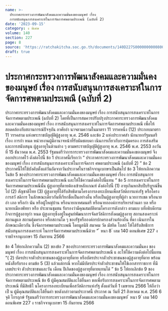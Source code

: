 ```yaml
---
name: >-
  ประกาศกระทรวงการพัฒนาสังคมและความมั่นคงของมนุษย์ เรื่อง
  การสนับสนุนการสงเคราะห์ในการจัดการศพตามประเพณี (ฉบับที่ 2)
date: '2023-09-15'
category: ง พิเศษ
volume: 140
section: 227
page: 8
source: 'https://ratchakitcha.soc.go.th/documents/140D227S0000000000800.pdf'
draft: true
---
```


# ประกาศกระทรวงการพัฒนาสังคมและความมั่นคงของมนุษย์ เรื่อง การสนับสนุนการสงเคราะห์ในการจัดการศพตามประเพณี (ฉบับที่ 2)

ประกาศกระทรวงการพัฒนาสังคมและความมั่นคงของมนุษย์ เรื่อง การสนับสนุนการสงเคราะห์ในการจัดการศพตามประเพณี (ฉบับที่ 2) โดยที่เป็นการสมควรปรับปรุงประกาศกระทรวงการพัฒนาสังคมและความมั่นคงของมนุษย์ เรื่อง การสนับสนุนการสงเคราะห์ในการจัดการศพตามประเพณี เพื่อให้สอดคล้องกับสถานการณ์ปัจจุบัน อาศัยอำ นาจตามความในมาตรา 11 วรรคหนึ่ง (12) ประกอบมาตรา 11 วรรคสาม แห่งพระราชบัญญัติผู้สูงอายุ พ.ศ. 2546 และข้อ 2 แห่งประกาศสำ นักนายกรัฐมนตรี เรื่อง การกำ หนด หน่วยงานผู้มีอานาจหน้าที่รับผิดชอบดา เนินการเกี่ยวกับการคุ้มครอง การส่งเสริม และการสนับสนุน ผู้สูงอายุในด้านต่าง ๆ ตามพระราชบัญญัติผู้สูงอายุ พ.ศ. 2546 พ.ศ. 2553 ลงวันที่ 15 ธันวาคม พ.ศ. 2553 รัฐมนตรีว่าการกระทรวงการพัฒนาสังคมและความมั่นคงของมนุษย์ จึงออกประกาศไว้ ดังต่อไปนี้ ข้อ 1 ประกาศนี้เรียกว่า “ ประกาศกระทรวงการพัฒนาสังคมและความมั่นคงของมนุษย์ เรื่อง การสนับสนุนการสงเคราะห์ในการจัดการ ศพตามประเพณี (ฉบับที่ 2) ” ข้อ 2 ประกาศนี้ให้ใช้บังคับตั้งแต่วันถัดจากวันประกาศในราชกิจจานุเบกษาเป็นต้นไป ข้อ 3 ให้ยกเลิกความในข้อ 5 ของประกาศกระทรวงการพัฒนาสังคมและความมั่นคงของมนุษย์ เรื่อง การสนับสนุนการสงเคราะห์ในการจัดการศพตามประเพณี และให้ใช้ความดังต่อไปนี้แทน “ ข้อ 5 การสงเคราะห์ในการจัดการศพตามประเพณีนั้น ผู้สูงอายุที่ตายต้องเข้าหลักเกณฑ์ ดังต่อไปนี้ (1) อายุเกินหกสิบปีบริบูรณ์ขึ้นไป (2) สัญชาติไทย (3) ผู้สูงอายุที่ได้รับสิทธิตามโครงการลงทะเบียนเพื่อสวัสดิการแห่งรัฐ หรือโครงการสวั สดิการ ในลักษณะเดียวกันที่เรียกชื่อเป็นอย่างอื่น หรือเป็นผู้สูงอายุที่ผู้อำ นวยการเขต หรือนายอำ เภอ หรือกำ นัน หรือผู้ใหญ่บ้าน หรือนายกเทศมนตรี หรือนายกองค์การบริหารส่วนตา บล หรือนายกเมืองพัทยา หรือ ประธานชุมชน รับรองว่ามีคุณสมบัติตามโครงการดังกล่าว ตามแบ บที่อธิบดีกรมกิจการผู้สูงอายุกำ หนด ผู้สูงอายุซึ่งอยู่ในศูนย์พัฒนาการจัดสวัสดิการสังคมผู้สูงอายุ สถานสงเคราะห์ สถานดูแล สถานคุ้มครอง หรือสถานใด ๆ ของรัฐหรือองค์กรปกครองส่วนท้องถิ่น ที่ดา เนินการในลักษณะเดียวกัน ซึ่งจัดการศพตามประเพณี โดยมูลนิธิ สมาคม วัด มัสยิด โบสถ์ ให้ได้รับสิทธิการสนับสนุนการสงเคราะห์ ในการจัดการศพตามประเพณีด้วย ” ้ หนา 8 ่ เลม 140 ตอนพิเศษ 227 ง ราชกิจจานุเบกษา 15 กันยายน 2566

ข้อ 4 ให้ยกเลิกความใน (2) ของข้อ 7 ของประกาศกระทรวงการพัฒนาสังคมและความมั่นคง ของมนุษย์ เรื่อง การสนับสนุนการสงเคราะห์ในการจัดการศพตามประเพณี แ ละให้ใช้ความดังต่อไปนี้แทน “( 2) บัตรประจาตัวประชาชนของผู้สูงอายุที่ตาย หรือบัตรประจาตัวประชาชนของผู้สูงอายุที่ตาย พร้อมหนังสือรับรอง ตามข้อ 5 (3) แล้วแต่กรณี หากไม่มีบัตรประจำตัวประชาชนให้ใช้เอกสารราชการ ที่มี เลขประจำ ตัวประชาชนและวัน เดือน ปีเกิดของผู้สูงอายุที่ตายแทนได้ ” ข้อ 5 ให้ยกเลิกข้อ 9 ของประกาศกระทรวงการพัฒนาสังคมและความมั่นคงของมนุษย์ เรื่อง การสนับสนุนการสงเคราะห์ในการจัดการศพตามประเพณี ข้อ 6 ผู้มีคุณสมบัติและได้ยื่นคา ขอเพื่อรับการสงเคราะห์ในการจัดการศพตามประเพณี ที่มีสิทธิใ นโครงการลงทะเบียนเพื่อสวัสดิการแห่งรัฐ ตั้งแต่วันที่ 1 เมษายน 2566 ให้ถือว่าเป็ น ผู้มีคุณสมบัติและได้ยื่นคำ ขอดังกล่าวตามประกาศนี้ ประกาศ ณ วันที่ 21 สิงหาคม พ.ศ. 256 6 จุติ ไกรฤกษ์ รัฐมนตรีว่าการกระทรวงการพัฒนาสังคมและความมั่นคงของมนุษย์ ้ หนา 9 ่ เลม 140 ตอนพิเศษ 227 ง ราชกิจจานุเบกษา 15 กันยายน 2566
